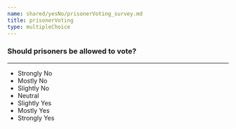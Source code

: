 ```yaml
---
name: shared/yesNo/prisonerVoting_survey.md
title: prisonerVoting
type: multipleChoice
---
```


### Should prisoners be allowed to vote?

---

- Strongly No
- Mostly No
- Slightly No
- Neutral
- Slightly Yes
- Mostly Yes
- Strongly Yes

